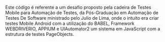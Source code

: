 Este código é referente a um desafio proposto pela cadeira de Testes Mobile para Automação de Testes, da Pós-Graduação em Automação de Testes De Software ministrado pelo Julio de Lima, onde o intuito era criar testes Mobile Android com a utilização do BABEL, Framework WEBDRIVERIO, APPIUM e UIAutomator2 um sistema em JavaScript com a estrutura de testes PageObjects.
